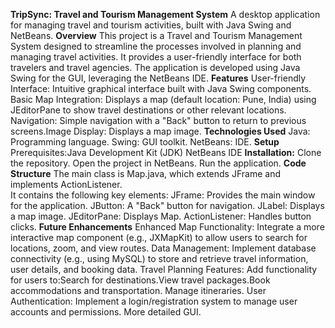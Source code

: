 **TripSync: Travel and Tourism Management System**
A desktop application for managing travel and tourism activities, built with Java Swing and NetBeans.
**Overview**
This project is a Travel and Tourism Management System designed to streamline the processes involved in planning and managing travel activities.  It provides a user-friendly interface for both travelers and travel agencies.  The application is developed using Java Swing for the GUI, leveraging the NetBeans IDE.
**Features**
User-friendly Interface: Intuitive graphical interface built with Java Swing components.
Basic Map Integration: Displays a map (default location: Pune, India) using JEditorPane to show travel destinations or other relevant locations.
Navigation: Simple navigation with a "Back" button to return to previous screens.Image Display: Displays a map image.
**Technologies Used**
Java: Programming language.
Swing: GUI toolkit.
NetBeans: IDE.
**Setup**
Prerequisites:Java Development Kit (JDK)
NetBeans IDE
**Installation:**
Clone the repository.
Open the project in NetBeans.
Run the application.
**Code Structure**
The main class is Map.java, which extends JFrame and implements ActionListener.  
It contains the following key elements:
JFrame: Provides the main window for the application.
JButton: A "Back" button for navigation.
JLabel: Displays a map image.
JEditorPane: Displays Map.
ActionListener: Handles button clicks.
**Future Enhancements**
Enhanced Map Functionality: Integrate a more interactive map component (e.g., JXMapKit) to allow users to search for locations, zoom, and view routes.
Data Management: Implement database connectivity (e.g., using MySQL) to store and retrieve travel information, user details, and booking data.
Travel Planning Features: Add functionality for users to:Search for destinations.View travel packages.Book accommodations and transportation.
Manage itineraries.
User Authentication: Implement a login/registration system to manage user accounts and permissions.
More detailed GUI.
